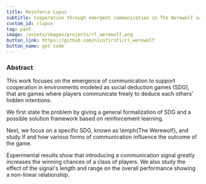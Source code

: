 ```yaml
---
title: Reinforce Lupus
subtitle: Cooperation through emergent communication in The Werewolf social deduction game
custom_id: rlupus
tag: past
image: /assets/images/projects/rl_werewolf.png
button_link: https://github.com/nicofirst1/rl_werewolf
button_name: get code
---
```



### Abstract

This work focuses on the emergence of communication to support cooperation in environments modeled as social deduction games (SDG), that are games where players communicate freely to deduce each others' hidden intentions.

We first state the problem by giving a general formalization of SDG and a possible solution framework based on reinforcement learning.

Next, we focus on a specific SDG, known as \emph{The Werewolf}, and study if and how various forms of communication influence the outcome of the game.

Experimental results show that introducing a communication signal greatly increases the winning chances of a class of players. We also study the effect of the signal's length and range on the overall performance showing a non-linear relationship.
